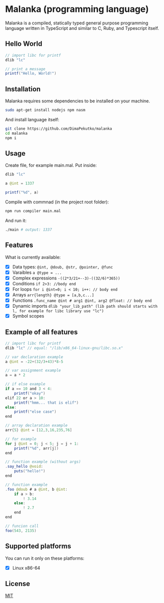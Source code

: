 # Malanka (programming language)


Malanka is a compiled, statically typed general purpose programming language written in TypeScript and similar to C, Ruby, and Typescript itself. 

## Hello World
```java
// import libc for printf
dlib "lc"

// print a message
printf("Hello, World!")
```
## Installation
Malanka requires some dependencies to be installed on your machine.

```bash
sudo apt-get install nodejs npm nasm
```
And install language itself:
```bash
git clone https://github.com/DimaPekutko/malanka
cd malanka
npm i
```

## Usage
Create file, for example main.mal. Put inside:
```java
dlib "lc"

a @int = 1337

printf("%d", a)
```
Compile with commnad (in the project root folder):
```bash
npm run compiler main.mal
```
And run it:
```bash
./main # output: 1337
```


## Features
What is currently available:
- [x] Data types: ```@int, @doub, @str, @pointer, @func ```
- [x] Varaibles ```a @type = ...```
- [x] Complex expressions ```-((2*3/21+--3)-((32/6)*365))```
- [x] Conditions ```if 2>3: //body end```
- [x] For loops ```for i @int=0; i < 10; i++: // body end```
- [x] Arrays ```arr{length} @type = [a,b,c...]```
- [x] Functions ```.func_name @int # arg1 @int, arg2 @float: // body end```
- [x] Dynamic imports ```dlib "your_lib_path" (lib path should starts with l, for example for libc library use "lc")```
- [x] Symbol scopes

## Example of all features
```java
// import libc for printf
dlib "lc" // equal: "/lib/x86_64-linux-gnu/libc.so.x"

// var declaration example
a @int = -22+(32/3+43)*8-5

// var assignment example
a = a * 2

// if else example
if a == 10 and 3 < 4:
    printf("okay")
elif 22 or a > 10:
    printf("hmm... that is elif")
else:
    printf("else case")
end

// array declaration example
arr{5} @int = [12,3,16,235,76]

// for example
for j @int = 0; j < 5; j = j + 1:
    printf("%d", arr[j])
end

// function example (without args)
.say_hello @void:
    puts("hello!")
end

// function example
.foo @doub # a @int, b @int:
    if a > b:
        ! 3.14
    else:
        ! 2.7
    end
end

// funcion call
foo(543, 2135)
```

## Supported platforms
You can run it only on these platforms:
- [x] Linux x86-64
## License
[MIT](https://choosealicense.com/licenses/mit/)
